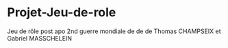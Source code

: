 # Projet-Jeu-de-role
Jeu de rôle post apo 2nd guerre mondiale de de de Thomas CHAMPSEIX et Gabriel MASSCHELEIN
